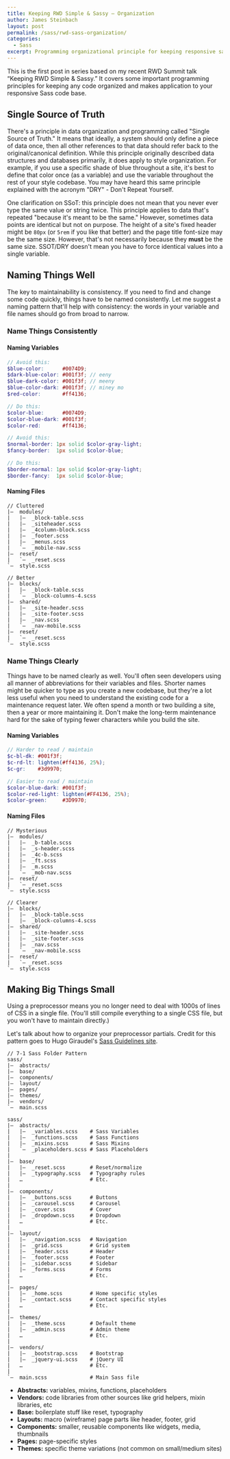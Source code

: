 ```yaml
---
title: Keeping RWD Simple & Sassy – Organization
author: James Steinbach
layout: post
permalink: /sass/rwd-sass-organization/
categories:
  - Sass
excerpt: Programming organizational principle for keeping responsive sass code clean and maintainable.
---
```


This is the first post in series based on my recent RWD Summit talk “Keeping RWD Simple & Sassy.” It covers some important programming principles for keeping any code organized and makes application to your responsive Sass code base.

## Single Source of Truth

There's a principle in data organization and programming called "Single Source of Truth." It means that ideally, a system should only define a piece of data once, then all other references to that data should refer back to the original/canonical definition. While this principle originally described data structures and databases primarily, it does apply to style organization. For example, if you use a specific shade of blue throughout a site, it's best to define that color once (as a variable) and use the variable throughout the rest of your style codebase. You may have heard this same principle explained with the acronym "DRY" - Don't Repeat Yourself.

One clarification on SSoT: this principle does not mean that you never ever type the same value or string twice. This principle applies to data that's repeated "because it's meant to be the same." However, sometimes data points are identical but not on purpose. The height of a site's fixed header might be `80px` (or `5rem` if you like that better) and the page title font-size may be the same size. However, that's not necessarily because they **must** be the same size. SSOT/DRY doesn't mean you have to force identical values into a single variable.

## Naming Things Well

The key to maintainability is consistency. If you need to find and change some code quickly, things have to be named consistently. Let me suggest a naming pattern that'll help with consistency: the words in your variable and file names should go from broad to narrow.

### Name Things Consistently

#### Naming Variables

~~~scss
// Avoid this:
$blue-color:      #0074D9;
$dark-blue-color: #001f3f; // eeny
$blue-dark-color: #001f3f; // meeny
$blue-color-dark: #001f3f; // miney mo
$red-color:       #ff4136;

// Do this:
$color-blue:      #0074D9;
$color-blue-dark: #001f3f;
$color-red:       #ff4136;
~~~

~~~scss
// Avoid this:
$normal-border: 1px solid $color-gray-light;
$fancy-border:  1px solid $color-blue;

// Do this:
$border-normal: 1px solid $color-gray-light;
$border-fancy:  1px solid $color-blue;
~~~

#### Naming Files

~~~
// Cluttered
|–  modules/
|   |–  _block-table.scss
|   |–  _siteheader.scss
|   |–  _4column-block.scss
|   |–  _footer.scss
|   |–  _menus.scss
|   `–  _mobile-nav.scss
|–  reset/
|   `–  _reset.scss
`–  style.scss

// Better
|–  blocks/
|   |–  _block-table.scss
|   `–  _block-columns-4.scss
|–  shared/
|   |–  _site-header.scss
|   |–  _site-footer.scss
|   |–  _nav.scss
|   `–  _nav-mobile.scss
|–  reset/
|   `–  _reset.scss
`–  style.scss
~~~

### Name Things Clearly

Things have to be named clearly as well. You'll often seen developers using all manner of abbreviations for their variables and files. Shorter names might be quicker to type as you create a new codebase, but they're a lot less useful when you need to understand the existing code for a maintenance request later. We often spend a month or two building a site, then a year or more maintaining it. Don't make the long-term maintenance hard for the sake of typing fewer characters while you build the site.

#### Naming Variables

~~~scss
// Harder to read / maintain
$c-bl-dk: #001f3f;
$c-rd-lt: lighten(#ff4136, 25%);
$c-gr:    #3d9970;

// Easier to read / maintain
$color-blue-dark: #001f3f;
$color-red-light: lighten(#FF4136, 25%);
$color-green:     #3D9970;
~~~

#### Naming Files

~~~
// Mysterious
|–  modules/
|   |–  _b-table.scss
|   |–  _s-header.scss
|   |–  _4c-b.scss
|   |–  _ft.scss
|   |–  _m.scss
|   `–  _mob-nav.scss
|–  reset/
|   `– _reset.scss
`–  style.scss

// Clearer
|–  blocks/
|   |–  _block-table.scss
|   |–  _block-columns-4.scss
|–  shared/
|   |–  _site-header.scss
|   |–  _site-footer.scss
|   |–  _nav.scss
|   `–  _nav-mobile.scss
|–  reset/
|   `– _reset.scss
`–  style.scss
~~~

## Making Big Things Small

Using a preprocessor means you no longer need to deal with 1000s of lines of CSS in a single file. (You'll still compile everything to a single CSS file, but you won't have to maintain directly.)

Let's talk about how to organize your preprocessor partials. Credit for this pattern goes to Hugo Giraudel's [Sass Guidelines site](http://sass-guidelin.es/#the-7-1-pattern).

~~~
// 7-1 Sass Folder Pattern
sass/
|–  abstracts/
|–  base/
|–  components/
|–  layout/
|–  pages/
|–  themes/
|–  vendors/
`–  main.scss
~~~

~~~
sass/
|–  abstracts/
|   |–  _variables.scss    # Sass Variables
|   |–  _functions.scss    # Sass Functions
|   |–  _mixins.scss       # Sass Mixins
|   `–  _placeholders.scss # Sass Placeholders
|
|–  base/
|   |–  _reset.scss        # Reset/normalize
|   |–  _typography.scss   # Typography rules
|   …                      # Etc.
|
|–  components/
|   |–  _buttons.scss      # Buttons
|   |–  _carousel.scss     # Carousel
|   |–  _cover.scss        # Cover
|   |–  _dropdown.scss     # Dropdown
|   …                      # Etc.
|
|–  layout/
|   |–  _navigation.scss   # Navigation
|   |–  _grid.scss         # Grid system
|   |–  _header.scss       # Header
|   |–  _footer.scss       # Footer
|   |–  _sidebar.scss      # Sidebar
|   |–  _forms.scss        # Forms
|   …                      # Etc.
|
|–  pages/
|   |–  _home.scss         # Home specific styles
|   |–  _contact.scss      # Contact specific styles
|   …                      # Etc.
|
|–  themes/
|   |–  _theme.scss        # Default theme
|   |–  _admin.scss        # Admin theme
|   …                      # Etc.
|
|–  vendors/
|   |–  _bootstrap.scss    # Bootstrap
|   |–  _jquery-ui.scss    # jQuery UI
|   …                      # Etc.
|
`–  main.scss              # Main Sass file
~~~

* **Abstracts:** variables, mixins, functions, placeholders
* **Vendors:** code libraries from other sources like grid helpers, mixin libraries, etc
* **Base:** boilerplate stuff like reset, typography
* **Layouts:** macro (wireframe) page parts like header, footer, grid
* **Components:** smaller, reusable components like widgets, media, thumbnails
* **Pages:** page-specific styles
* **Themes:** specific theme variations (not common on small/medium sites)
